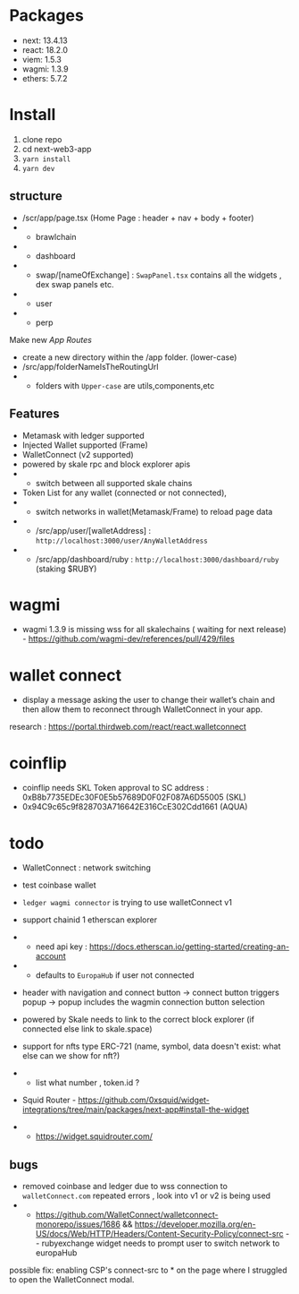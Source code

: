 # Packages

- next: 13.4.13
- react: 18.2.0
- viem: 1.5.3
- wagmi: 1.3.9
- ethers: 5.7.2

# Install
1. clone repo
2. cd next-web3-app
3. `yarn install`
4. `yarn dev`

## structure 
- /scr/app/page.tsx (Home Page : header + nav + body + footer)
- - brawlchain
- - dashboard
- - swap/[nameOfExchange] : ```SwapPanel.tsx``` contains all the widgets , dex swap panels etc. 
- - user 
- - perp
 
 Make new *App Routes*
- create  a new directory within the /app folder. (lower-case)
- /src/app/folderNameIsTheRoutingUrl 
- - folders with `Upper-case` are utils,components,etc

## Features
- Metamask with ledger supported
- Injected Wallet supported (Frame)
- WalletConnect (v2 supported) 
- powered by skale rpc and block explorer apis 
- - switch between all supported skale chains
- Token List for any wallet (connected or not connected), 
- - switch networks in wallet(Metamask/Frame) to reload page data
- - /src/app/user/[walletAddress] : `http://localhost:3000/user/AnyWalletAddress`
- - /src/app/dashboard/ruby : `http://localhost:3000/dashboard/ruby` (staking $RUBY)

# wagmi
- wagmi 1.3.9 is missing wss for all skalechains ( waiting for next release) - https://github.com/wagmi-dev/references/pull/429/files

# wallet connect 
- display a message asking the user to change their wallet’s chain and then allow them to reconnect through WalletConnect in your app.

research : https://portal.thirdweb.com/react/react.walletconnect


# coinflip 
- coinflip needs SKL Token approval to SC address : 0xB8b7735EDEc30F0E5b57689D0F02F087A6D55005 (SKL)
- 0x94C9c65c9f828703A716642E316CcE302Cdd1661 (AQUA)

# todo 
- WalletConnect : network switching
- test coinbase wallet 
- `ledger wagmi connector` is trying to use walletConnect v1 
- support chainid 1 etherscan explorer 
- - need api key : https://docs.etherscan.io/getting-started/creating-an-account
- - defaults to `EuropaHub` if user not connected
- header with navigation and connect button -> connect button triggers popup -> popup includes the wagmin connection button selection
- powered by Skale needs to link to the correct block explorer (if connected else link to skale.space)
- support for nfts type ERC-721 (name, symbol, data doesn't exist: what else can we show for nft?)
- - list what number , token.id ? 

- Squid Router - https://github.com/0xsquid/widget-integrations/tree/main/packages/next-app#install-the-widget 
- - https://widget.squidrouter.com/

## bugs 
- removed coinbase and ledger due to wss connection to `walletConnect.com` repeated errors , look into v1 or v2 is being used
- - https://github.com/WalletConnect/walletconnect-monorepo/issues/1686 && https://developer.mozilla.org/en-US/docs/Web/HTTP/Headers/Content-Security-Policy/connect-src
-- rubyexchange widget needs to prompt user to switch network to europaHub 

possible fix: enabling CSP's connect-src to * on the page where I struggled to open the WalletConnect modal.
